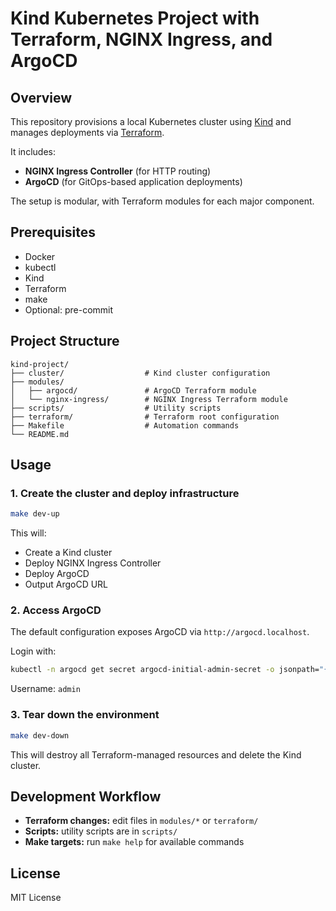 # Kind Kubernetes Project with Terraform, NGINX Ingress, and ArgoCD

## Overview

This repository provisions a local Kubernetes cluster using [Kind](https://kind.sigs.k8s.io/) and manages deployments via [Terraform](https://www.terraform.io/).

It includes:
- **NGINX Ingress Controller** (for HTTP routing)
- **ArgoCD** (for GitOps-based application deployments)

The setup is modular, with Terraform modules for each major component.

## Prerequisites
- Docker
- kubectl
- Kind
- Terraform
- make
- Optional: pre-commit

## Project Structure
```text
kind-project/
├── cluster/                  # Kind cluster configuration
├── modules/
│   ├── argocd/               # ArgoCD Terraform module
│   └── nginx-ingress/        # NGINX Ingress Terraform module
├── scripts/                  # Utility scripts
├── terraform/                # Terraform root configuration
├── Makefile                  # Automation commands
└── README.md
```

## Usage

### 1. Create the cluster and deploy infrastructure
```bash
make dev-up
```
This will:
- Create a Kind cluster
- Deploy NGINX Ingress Controller
- Deploy ArgoCD
- Output ArgoCD URL

### 2. Access ArgoCD

The default configuration exposes ArgoCD via `http://argocd.localhost`.

Login with:
```bash
kubectl -n argocd get secret argocd-initial-admin-secret -o jsonpath="{.data.password}" | base64 -d
```
Username: `admin`

### 3. Tear down the environment
```bash
make dev-down
```
This will destroy all Terraform-managed resources and delete the Kind cluster.

## Development Workflow
- **Terraform changes:** edit files in `modules/*` or `terraform/`
- **Scripts:** utility scripts are in `scripts/`
- **Make targets:** run `make help` for available commands


## License
MIT License
